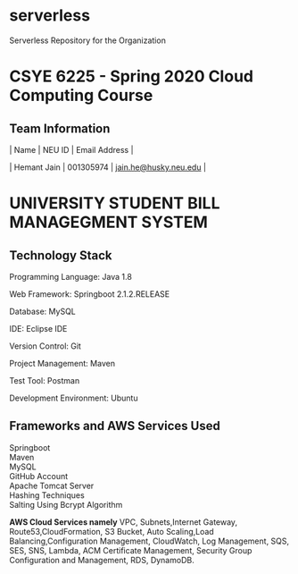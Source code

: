 # serverless
Serverless Repository for the Organization

# CSYE 6225 - Spring 2020 Cloud Computing Course
## Team Information

| Name        | NEU ID    | Email Address           |

| Hemant Jain  | 001305974 | jain.he@husky.neu.edu  |
# UNIVERSITY STUDENT BILL MANAGEGMENT SYSTEM

## Technology Stack

Programming Language: Java 1.8

Web Framework: Springboot 2.1.2.RELEASE

Database: MySQL

IDE: Eclipse IDE

Version Control: Git

Project Management: Maven

Test Tool: Postman

Development Environment: Ubuntu

## Frameworks and AWS Services Used
Springboot<br/> 
Maven<br/> 
MySQL<br/> 
GitHub Account<br/> 
Apache Tomcat Server<br/> 
Hashing Techniques<br/> 
Salting Using Bcrypt Algorithm<br/> 

**AWS Cloud Services namely**
VPC, Subnets,Internet Gateway, Route53,CloudFormation, S3 Bucket, Auto Scaling,Load Balancing,Configuration Management, CloudWatch, Log Management, SQS, SES, SNS, Lambda, ACM Certificate Management, Security Group Configuration and Management, RDS, DynamoDB.
